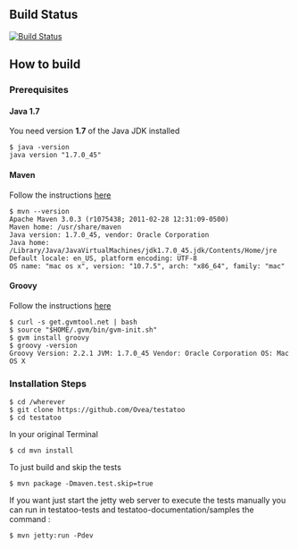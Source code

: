 ## Build Status

[![Build Status](https://drone.io/github.com/Ovea/testatoo/status.png)](https://drone.io/github.com/Ovea/testatoo/latest)

## How to build

### Prerequisites

#### Java 1.7

You need version **1.7** of the Java JDK installed

    $ java -version
    java version "1.7.0_45"
    
#### Maven

Follow the instructions [here](http://maven.apache.org/download.cgi#Installation "Maven Installation Instructions")
  

    $ mvn --version  
    Apache Maven 3.0.3 (r1075438; 2011-02-28 12:31:09-0500)
    Maven home: /usr/share/maven
    Java version: 1.7.0_45, vendor: Oracle Corporation
    Java home: /Library/Java/JavaVirtualMachines/jdk1.7.0_45.jdk/Contents/Home/jre
    Default locale: en_US, platform encoding: UTF-8
    OS name: "mac os x", version: "10.7.5", arch: "x86_64", family: "mac"


#### Groovy

Follow the instructions [here](http://gvmtool.net/ "Groovy Installation Instructions")

    $ curl -s get.gvmtool.net | bash
    $ source "$HOME/.gvm/bin/gvm-init.sh"
    $ gvm install groovy
    $ groovy -version
    Groovy Version: 2.2.1 JVM: 1.7.0_45 Vendor: Oracle Corporation OS: Mac OS X



### Installation Steps

    $ cd /wherever
    $ git clone https://github.com/Ovea/testatoo
    $ cd testatoo

In your original Terminal

    $ cd mvn install

To just build and skip the tests

    $ mvn package -Dmaven.test.skip=true

If you want just start the jetty web server to execute the tests manually you can run in
testatoo-tests and testatoo-documentation/samples the command :

    $ mvn jetty:run -Pdev
    
    
